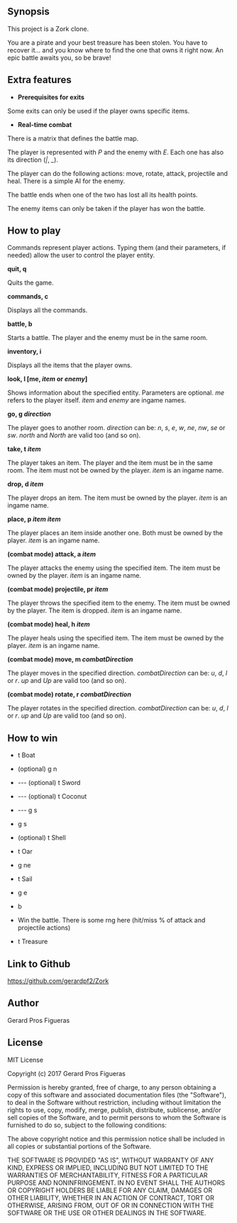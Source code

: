 ## Synopsis

This project is a Zork clone.

You are a pirate and your best treasure has been stolen. You have to recover it... and you know where to find the one that owns it right now. An epic battle awaits you, so be brave!

## Extra features

* **Prerequisites for exits**

Some exits can only be used if the player owns specific items.

* **Real-time combat**

There is a matrix that defines the battle map.

The player is represented with *P* and the enemy with *E*.
Each one has also its direction (*|*, *_*).

The player can do the following actions: move, rotate, attack, projectile and heal. There is a simple AI for the enemy.

The battle ends when one of the two has lost all its health points.

The enemy items can only be taken if the player has won the battle.

## How to play

Commands represent player actions. Typing them (and their parameters, if needed) allow the user to control the player entity.

**quit, q**

Quits the game.

**commands, c**

Displays all the commands.

**battle, b**

Starts a battle. The player and the enemy must be in the same room.

**inventory, i**

Displays all the items that the player owns.

**look, l [me, _item_ or _enemy_]**

Shows information about the specified entity. Parameters are optional. *me* refers to the player itself. _item_ and _enemy_ are ingame names.

**go, g _direction_**

The player goes to another room. _direction_ can be: *n*, *s*, *e*, *w*, *ne*, *nw*, *se* or *sw*. *north* and *North* are valid too (and so on).

**take, t _item_**

The player takes an item. The player and the item must be in the same room. The item must not be owned by the player. _item_ is an ingame name.

**drop, d _item_**

The player drops an item. The item must be owned by the player. _item_ is an ingame name.

**place, p _item_ _item_**

The player places an item inside another one. Both must be owned by the player. _item_ is an ingame name.

**(combat mode) attack, a _item_**

The player attacks the enemy using the specified item. The item must be owned by the player. _item_ is an ingame name.

**(combat mode) projectile, pr _item_**

The player throws the specified item to the enemy. The item must be owned by the player. The item is dropped. _item_ is an ingame name.

**(combat mode) heal, h _item_**

The player heals using the specified item. The item must be owned by the player. _item_ is an ingame name.

**(combat mode) move, m _combatDirection_**

The player moves in the specified direction. _combatDirection_ can be: *u*, *d*, *l* or *r*. *up* and *Up* are valid too (and so on).

**(combat mode) rotate, r _combatDirection_**

The player rotates in the specified direction. _combatDirection_ can be: *u*, *d*, *l* or *r*. *up* and *Up* are valid too (and so on).

## How to win

* t Boat

* (optional) g n

* --- (optional) t Sword

* --- (optional) t Coconut

* --- g s

* g s

* (optional) t Shell

* t Oar

* g ne

* t Sail

* g e

* b

* Win the battle. There is some rng here (hit/miss % of attack and projectile actions)

* t Treasure

## Link to Github

https://github.com/gerardpf2/Zork

## Author

Gerard Pros Figueras

## License

MIT License

Copyright (c) 2017 Gerard Pros Figueras

Permission is hereby granted, free of charge, to any person obtaining a copy of this software and associated documentation files (the "Software"), to deal in the Software without restriction, including without limitation the rights to use, copy, modify, merge, publish, distribute, sublicense, and/or sell copies of the Software, and to permit persons to whom the Software is furnished to do so, subject to the following conditions:

The above copyright notice and this permission notice shall be included in all copies or substantial portions of the Software.

THE SOFTWARE IS PROVIDED "AS IS", WITHOUT WARRANTY OF ANY KIND, EXPRESS OR IMPLIED, INCLUDING BUT NOT LIMITED TO THE WARRANTIES OF MERCHANTABILITY, FITNESS FOR A PARTICULAR PURPOSE AND NONINFRINGEMENT. IN NO EVENT SHALL THE AUTHORS OR COPYRIGHT HOLDERS BE LIABLE FOR ANY CLAIM, DAMAGES OR OTHER LIABILITY, WHETHER IN AN ACTION OF CONTRACT, TORT OR OTHERWISE, ARISING FROM, OUT OF OR IN CONNECTION WITH THE SOFTWARE OR THE USE OR OTHER DEALINGS IN THE SOFTWARE.